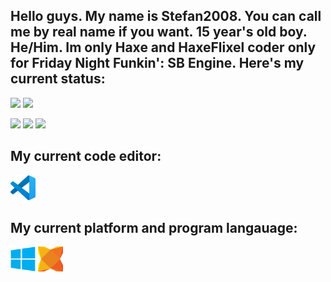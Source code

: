 ## Hello guys. My name is Stefan2008. You can call me by real name if you want. 15 year's old boy. He/Him. Im only Haxe and HaxeFlixel coder only for Friday Night Funkin': SB Engine. Here's my current status: 

![](https://github-readme-stats.vercel.app/api?username=Stefan2008Git&show_icons=true&theme=gruvbox)
![](https://github-readme-stats.vercel.app/api/top-langs/?username=Stefan2008Git&layout=compact&show_icons=true&theme=gruvbox)

<img src="https://img.shields.io/badge/Windows 11-FFA500?style=for-the-badge&logo=windows11&logoColor=white" /> <img src="https://img.shields.io/badge/haxe-logo.svg?style=for-the-badge&logo=haxe&logoColor=white)" /> <img src="https://img.shields.io/badge/lenovo%20ideapad 14igl05-FFA500?style=for-the-badge&logo=lenovo&logoColor=white" />

## My current code editor:

<img height="40" src="https://raw.githubusercontent.com/devicons/devicon/master/icons/vscode/vscode-original.svg" />

## My current platform and program langauage:

<img height="40" src="https://raw.githubusercontent.com/devicons/devicon/master/icons/windows8/windows8-original.svg" /> <img height="40" src="https://raw.githubusercontent.com/devicons/devicon/master/icons/haxe/haxe-original.svg" /> 
